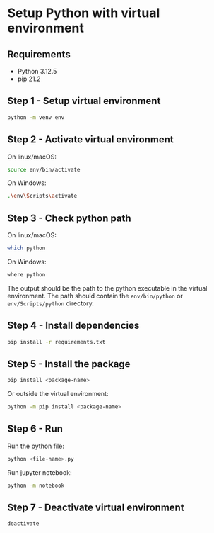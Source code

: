 # Setup Python with virtual environment

## Requirements

- Python 3.12.5
- pip 21.2

## Step 1 - Setup virtual environment

```sh
python -m venv env
```

## Step 2 - Activate virtual environment

On linux/macOS:

```sh
source env/bin/activate
```

On Windows:

```sh
.\env\Scripts\activate
```

## Step 3 - Check python path

On linux/macOS:

```sh
which python
```

On Windows:

```sh
where python
```

The output should be the path to the python executable in the virtual environment. The path should contain the `env/bin/python` or `env/Scripts/python` directory.

## Step 4 - Install dependencies

```sh
pip install -r requirements.txt
```

## Step 5 - Install the package

```sh
pip install <package-name>
```

Or outside the virtual environment:

```sh
python -m pip install <package-name>
```

## Step 6 - Run

Run the python file:

```sh
python <file-name>.py
```

Run jupyter notebook:

```sh
python -m notebook
```

## Step 7 - Deactivate virtual environment

```sh
deactivate
```
